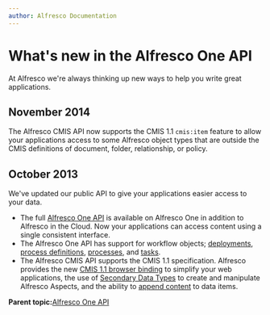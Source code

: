 ```yaml
---
author: Alfresco Documentation
---
```


# What's new in the Alfresco One API

At Alfresco we're always thinking up new ways to help you write great applications.

## November 2014

The Alfresco CMIS API now supports the CMIS 1.1 `cmis:item` feature to allow your applications access to some Alfresco object types that are outside the CMIS definitions of document, folder, relationship, or policy.

## October 2013

We've updated our public API to give your applications easier access to your data.

-   The full [Alfresco One API](pra-welcome.md) is available on Alfresco One in addition to Alfresco in the Cloud. Now your applications can access content using a single consistent interface.
-   The Alfresco One API has support for workflow objects; [deployments](../concepts/act-deployments.md), [process definitions](../concepts/act-procdefs.md), [processes](../concepts/act-processes.md), and [tasks](../concepts/act-tasks.md).
-   The Alfresco CMIS API supports the CMIS 1.1 specification. Alfresco provides the new [CMIS 1.1 browser binding](../concepts/cmis-1.1-browser-binding.md) to simplify your web applications, the use of [Secondary Data Types](../concepts/cmis-1.1-using-aspects.md) to create and manipulate Alfresco Aspects, and the ability to [append content](../concepts/cmis-1.1-appending-content.md) to data items.

**Parent topic:**[Alfresco One API](../../../pra/1/topics/pra-welcome.md)

